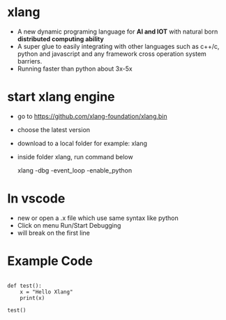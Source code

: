 # xlang
* A new dynamic programing language for **AI and IOT** with natural born **distributed computing ability**    
* A super glue to easily integrating with other languages such as c++/c, python and javascript and any framework cross operation system barriers.  
* Running faster than python about 3x-5x  

# start xlang engine
- go to https://github.com/xlang-foundation/xlang.bin
- choose the latest version
- download to a local folder for example: xlang
- inside folder xlang, run command below

  xlang -dbg -event_loop -enable_python

# In vscode
- new or open a .x file which use same syntax like python
- Click on menu Run/Start Debugging
- will break on the first line

# Example Code
```xlang

def test():
    x = "Hello Xlang"
    print(x)

test()

```

